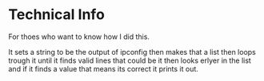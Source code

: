 # Technical Info

For thoes who want to know how I did this.

It sets a string to be the output of ipconfig then makes that a list then loops trough it until it finds valid lines that could be it then looks erlyer in the list and if it finds a value that means its correct it prints it out.
